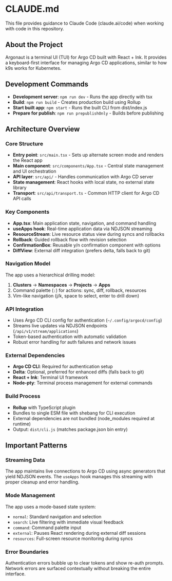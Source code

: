 # CLAUDE.md

This file provides guidance to Claude Code (claude.ai/code) when working with code in this repository.

## About the Project

Argonaut is a terminal UI (TUI) for Argo CD built with React + Ink. It provides a keyboard-first interface for managing Argo CD applications, similar to how k9s works for Kubernetes.

## Development Commands

- **Development server**: `npm run dev` - Runs the app directly with tsx
- **Build**: `npm run build` - Creates production build using Rollup
- **Start built app**: `npm start` - Runs the built CLI from dist/index.js
- **Prepare for publish**: `npm run prepublishOnly` - Builds before publishing

## Architecture Overview

### Core Structure
- **Entry point**: `src/main.tsx` - Sets up alternate screen mode and renders the React app
- **Main component**: `src/components/App.tsx` - Central state management and UI orchestration
- **API layer**: `src/api/` - Handles communication with Argo CD server
- **State management**: React hooks with local state, no external state library
- **Transport**: `src/api/transport.ts` - Common HTTP client for Argo CD API calls

### Key Components
- **App.tsx**: Main application state, navigation, and command handling
- **useApps hook**: Real-time application data via NDJSON streaming
- **ResourceStream**: Live resource status view during syncs and rollbacks
- **Rollback**: Guided rollback flow with revision selection
- **ConfirmationBox**: Reusable y/n confirmation component with options
- **DiffView**: External diff integration (prefers delta, falls back to git)

### Navigation Model
The app uses a hierarchical drilling model:
1. **Clusters** → **Namespaces** → **Projects** → **Apps**
2. Command palette (`:`) for actions: sync, diff, rollback, resources
3. Vim-like navigation (j/k, space to select, enter to drill down)

### API Integration
- Uses Argo CD CLI config for authentication (`~/.config/argocd/config`)
- Streams live updates via NDJSON endpoints (`/api/v1/stream/applications`)
- Token-based authentication with automatic validation
- Robust error handling for auth failures and network issues

### External Dependencies
- **Argo CD CLI**: Required for authentication setup
- **Delta**: Optional, preferred for enhanced diffs (falls back to git)
- **React + Ink**: Terminal UI framework
- **Node-pty**: Terminal process management for external commands

### Build Process
- **Rollup** with TypeScript plugin
- Bundles to single ESM file with shebang for CLI execution
- External dependencies are not bundled (node_modules required at runtime)
- Output: `dist/cli.js` (matches package.json bin entry)

## Important Patterns

### Streaming Data
The app maintains live connections to Argo CD using async generators that yield NDJSON events. The `useApps` hook manages this streaming with proper cleanup and error handling.

### Mode Management
The app uses a mode-based state system:
- `normal`: Standard navigation and selection
- `search`: Live filtering with immediate visual feedback
- `command`: Command palette input
- `external`: Pauses React rendering during external diff sessions
- `resources`: Full-screen resource monitoring during syncs

### Error Boundaries
Authentication errors bubble up to clear tokens and show re-auth prompts. Network errors are surfaced contextually without breaking the entire interface.